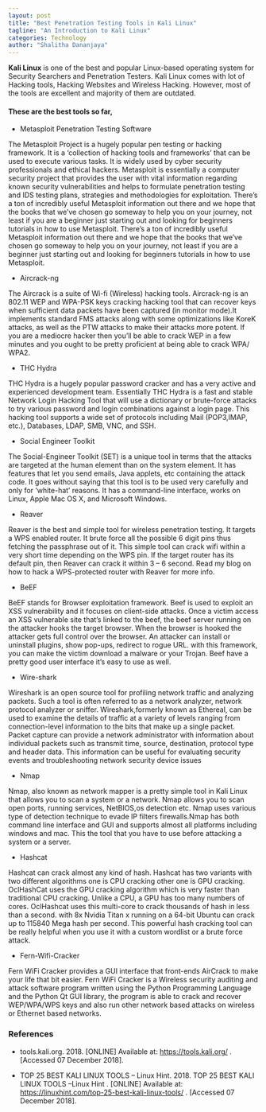 ```yaml
---
layout: post
title: "Best Penetration Testing Tools in Kali Linux"
tagline: "An Introduction to Kali Linux"
categories: Technology
author: "Shalitha Dananjaya"
---
```


**Kali Linux**  is one of the best and popular Linux-based operating system for Security Searchers and Penetration Testers. Kali Linux comes with lot of Hacking tools, Hacking Websites and Wireless Hacking. However, most of the tools are excellent and majority of them are outdated.

#### These are the best tools so far,

- Metasploit Penetration Testing Software

The Metasploit Project is a hugely popular pen testing or hacking framework. It is a ‘collection of hacking tools and frameworks’ that can be used to execute various tasks. It is widely used by
cyber security professionals and ethical hackers. Metasploit is essentially a computer security project that provides the user with vital information regarding known security vulnerabilities and
helps to formulate penetration testing and IDS testing plans, strategies and methodologies for exploitation. There’s a ton of incredibly useful Metasploit information out there and we hope that
the books that we’ve chosen go someway to help you on your journey, not least if you are a beginner just starting out and looking for beginners tutorials in how to use Metasploit.
There’s a ton of incredibly useful Metasploit information out there and we hope that the books that we’ve chosen go someway to help you on your journey, not least if you are a beginner just starting out and looking for beginners tutorials in how to use Metasploit.

- Aircrack-ng

The Aircrack is a suite of Wi-fi (Wireless) hacking tools. Aircrack-ng is an 802.11 WEP and WPA-PSK keys cracking hacking tool that can recover keys when sufficient data packets have been captured (in monitor mode).It implements standard FMS attacks along with some optimizations like KoreK attacks, as well as the PTW attacks to make their attacks more potent. If you are a mediocre hacker then you’ll be able to crack WEP in a few minutes and you ought to be pretty proficient at being able to crack WPA/ WPA2.

- THC Hydra

THC Hydra is a hugely popular password cracker and has a very active and experienced development team. Essentially THC Hydra is a fast and stable Network Login Hacking Tool that will use a dictionary or brute-force attacks to try various password and login combinations against a login page. This hacking tool supports a wide set of protocols including Mail (POP3,IMAP, etc.), Databases, LDAP, SMB, VNC, and SSH.

- Social Engineer Toolkit

The Social-Engineer Toolkit (SET) is a unique tool in terms that the attacks are targeted at the human element than on the system element. It has features that let you send emails, Java applets, etc containing the attack code. It goes without saying that this tool is to be used very carefully and only for ‘white-hat’ reasons. It has a command-line interface, works on Linux, Apple Mac OS X, and Microsoft Windows.

- Reaver

Reaver is the best and simple tool for wireless penetration testing. It targets a WPS enabled router. It brute force all the possible 6 digit pins thus fetching the passphrase out of it. This
simple tool can crack wifi within a very short time depending on the WPS pin. If the target router has its default pin, then Reaver can crack it within 3 – 6 second. Read my blog on how to hack a
WPS-protected router with Reaver for more info.

- BeEF

BeEF stands for Browser exploitation framework. Beef is used to exploit an XSS vulnerability and it focuses on client-side attacks. Once a victim access an XSS vulnerable site that’s linked to the beef, the beef server running on the attacker hooks the target browser. When the browser is hooked the attacker gets full control over the browser. An attacker can install or uninstall plugins, show pop-ups, redirect to rogue URL. with this framework, you can make the victim download a malware or your Trojan. Beef have a pretty good user interface it’s easy to use as well.

- Wire-shark

Wireshark is an open source tool for profiling network traffic and analyzing packets. Such a tool is often referred to as a network analyzer, network protocol analyzer or sniffer. Wireshark,formerly known as Ethereal, can be used to examine the details of traffic at a variety of levels ranging from connection-level information to the bits that make up a single packet. Packet capture can provide a network administrator with information about individual packets such as transmit time, source, destination, protocol type and header data. This information can be useful for evaluating security events and troubleshooting network security device issues

- Nmap

Nmap, also known as network mapper is a pretty simple tool in Kali Linux that allows you to scan a system or a network. Nmap allows you to scan open ports, running services, NetBIOS,os detection etc. Nmap uses various type of detection technique to evade IP filters firewalls.Nmap has both command line interface and GUI and supports almost all platforms including windows and mac. This the tool that you have to use before attacking a system or a server.

- Hashcat

Hashcat can crack almost any kind of hash. Hashcat has two variants with two different algorithms one is CPU cracking other one is GPU cracking. OclHashCat uses the GPU cracking algorithm which is very faster than traditional CPU cracking. Unlike a CPU, a GPU has too many numbers of cores. OclHashcat uses this multi-core to crack thousands of hash in less than a second. with 8x Nvidia Titan x running on a 64-bit Ubuntu can crack up to 115840 Mega hash per second. This powerful hash cracking tool can be really helpful when you use it with a custom wordlist or a brute force attack.

- Fern-Wifi-Cracker

Fern WiFi Cracker provides a GUI interface that front-ends AirCrack to make your life that bit easier. Fern WiFi Cracker is a Wireless security auditing and attack software program written using the Python Programming Language and the Python Qt GUI library, the program is able to crack and recover WEP/WPA/WPS keys and also run other network based attacks on wireless or Ethernet based networks.

### References

- tools.kali.org. 2018. [ONLINE] Available at: https://tools.kali.org/ . [Accessed 07 December
2018].

- TOP 25 BEST KALI LINUX TOOLS – Linux Hint. 2018. TOP 25 BEST KALI LINUX TOOLS –Linux Hint . [ONLINE] Available at: https://linuxhint.com/top-25-best-kali-linux-tools/ . [Accessed
07 December 2018].
